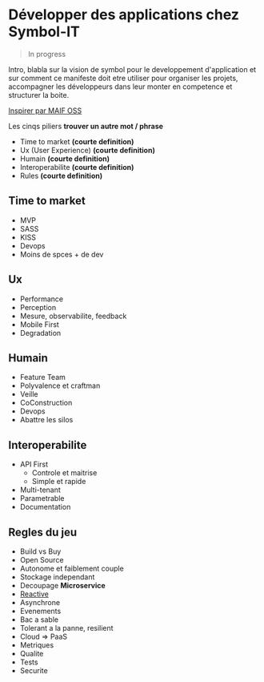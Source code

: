 # Développer des applications chez Symbol-IT

> In progress

Intro, blabla sur la vision de symbol pour le developpement d'application et sur comment ce manifeste doit etre utiliser pour organiser les projets, accompagner les développeurs dans leur monter en competence et structurer la boite.

[Inspirer par MAIF OSS](https://maif.github.io/cards/fr/all.html)

Les cinqs piliers **trouver un autre mot / phrase**

* Time to market **(courte definition)**
* Ux (User Experience) **(courte definition)**
* Humain **(courte definition)**
* Interoperabilite **(courte definition)**
* Rules **(courte definition)**

## Time to market
* MVP
* SASS
* KISS
* Devops
* Moins de spces + de dev

## Ux
* Performance
* Perception
* Mesure, observabilite, feedback
* Mobile First
* Degradation

## Humain
* Feature Team
* Polyvalence et craftman
* Veille
* CoConstruction
* Devops
* Abattre les silos

## Interoperabilite
* API First
  * Controle et maitrise
  * Simple et rapide
* Multi-tenant
* Parametrable
* Documentation

## Regles du jeu
* Build vs Buy
* Open Source
* Autonome et faiblement couple
* Stockage independant
* Decoupage **Microservice**
* [Reactive](https://www.reactivemanifesto.org/pdf/the-reactive-manifesto-2.0-fr.pdf)
* Asynchrone
* Evenements
* Bac a sable
* Tolerant a la panne, resilient
* Cloud => PaaS 
* Metriques
* Qualite
* Tests
* Securite
